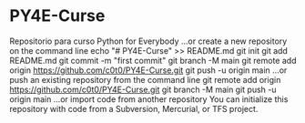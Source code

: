 # PY4E-Curse
Repositorio para curso Python for Everybody
…or create a new repository on the command line
echo "# PY4E-Curse" >> README.md
git init
git add README.md
git commit -m "first commit"
git branch -M main
git remote add origin https://github.com/c0t0/PY4E-Curse.git
git push -u origin main
…or push an existing repository from the command line
git remote add origin https://github.com/c0t0/PY4E-Curse.git
git branch -M main
git push -u origin main
…or import code from another repository
You can initialize this repository with code from a Subversion, Mercurial, or TFS project.

